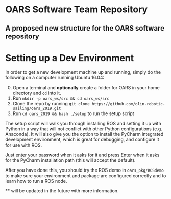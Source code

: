 # OARS Software Team Repository
## A proposed new structure for the OARS software repository

# Setting up a Dev Environment

In order to get a new development machine up and running, simply do the following
on a computer running Ubuntu 16.04:

  0) Open a terminal and **optionally** create a folder for OARS in your home directory and `cd` into it.
  1) Run `mkdir -p oars_ws/src && cd oars_ws/src`
  2) Clone the repo by running `git clone https://github.com/olin-robotic-sailing/oars_2019.git`
  3) Run `cd oars_2019 && bash ./setup` to run the setup script

The setup script will walk you through installing ROS and setting it up with Python
in a way that will not conflict with other Python configurations (e.g. Anaconda).
It will also give you the option to install the PyCharm integrated development
environment, which is great for debugging, and configure it for use with ROS.

Just enter your password when it asks for it and press Enter when it asks for the
PyCharm installation path (this will accept the default).

After you have done this, you should try the ROS demo in `oars_pkg/ROSdemo` to make sure your environment and package are configured correctly and to learn how to run a ROS node.


** will be updated in the future with more information.
